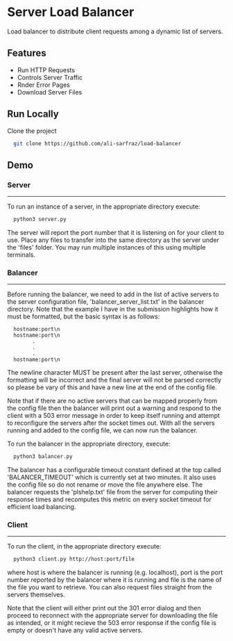 # Server Load Balancer
Load balancer to distribute client requests among a dynamic list of servers.

## Features

- Run HTTP Requests
- Controls Server Traffic
- Rnder Error Pages
- Download Server Files
  
## Run Locally

Clone the project

```bash
  git clone https://github.com/ali-sarfraz/load-balancer
```

## Demo

### Server
-------------------------------------------------------------------------------

To run an instance of a server, in the appropriate directory execute:

```bash
  python3 server.py
```

The server will report the port number that it is listening on for your client to use.
Place any files to transfer into the same directory as the server under the 'files' folder.
You may run multiple instances of this using multiple terminals.

### Balancer
-------------------------------------------------------------------------------

Before running the balancer, we need to add in the list of active servers to the
server configuration file, 'balancer_server_list.txt' in the balancer directory.
Note that the example I have in the submission highlights how it must be formatted,
but the basic syntax is as follows:

```
  hostname:port\n
  hostname:port\n
        .
        .
        .
  hostname:port\n
```

The newline character MUST be present after the last server, otherwise the formatting
will be incorrect and the final server will not be parsed correctly so please be vary 
of this and have a new line at the end of the config file.

Note that if there are no active servers that can be mapped properly from the config file
then the balancer will print out a warning and respond to the client with a 503 error
message in order to keep itself running and attempt to reconfigure the servers after the 
socket times out. With all the servers running and added to the config file, we can now
run the balancer.

To run the balancer in the appropriate directory, execute:

```bash
  python3 balancer.py
```

The balancer has a configurable timeout constant defined at the top called
'BALANCER_TIMEOUT' which is currently set at two minutes. It also uses the config file
so do not rename or move the file anywhere else. The balancer requests the 'plshelp.txt'
file from the server for computing their response times and recomputes this metric on
every socket timeout for efficient load balancing.

### Client
-------------------------------------------------------------------------------

To run the client, in the appropriate directory execute:

```bash
  python3 client.py http://host:port/file
```

where host is where the balancer is running (e.g. localhost), port is the port 
number reported by the balancer where it is running and file is the name of the 
file you want to retrieve. You can also request files straight from the servers themselves.

Note that the client will either print out the 301 error dialog and then proceed to 
reconnect with the appropriate server for downloading the file as intended, or
it might recieve the 503 error response if the config file is empty or doesn't
have any valid active servers.

